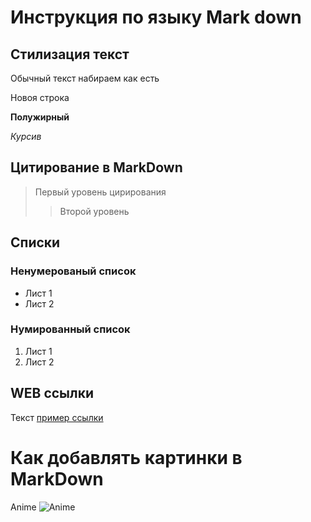 # Инструкция по языку Mark down

## Стилизация текст

Обычный текст набираем как есть

Новоя строка

**Полужирный**

*Курсив* 

## Цитирование в MarkDown
> Первый уровень цирирования
>> Второй уровень

## Списки
### Ненумерованый список
* Лист 1
* Лист 2

### Нумированный список
1. Лист 1
2. Лист 2

## WEB ссылки
Текст [пример ссылки](hhtp.exemple.com "Вспылывющая подсказка" )

# Как добавлять картинки в MarkDown

Anime
![Anime](file48847)